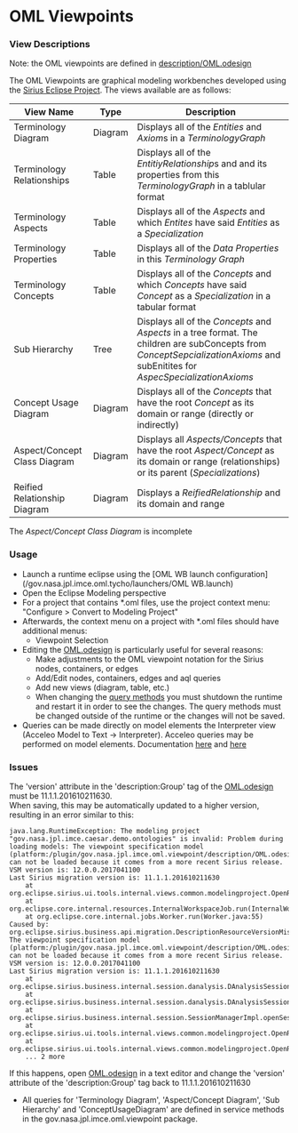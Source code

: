# OML Viewpoints
  
### View Descriptions

Note: the OML viewpoints are defined in [description/OML.odesign](description/OML.odesign)

The OML Viewpoints are graphical modeling workbenches developed using the [Sirius Eclipse Project](http://www.eclipse.org/sirius/doc/).  The views available are as follows:

| View Name | Type |Description |
|----------|-------|-----------|
| Terminology Diagram | Diagram | Displays all of the *Entities* and *Axiom*s in a *TerminologyGraph* |
| Terminology Relationships | Table| Displays all of the *EntitiyRelationship*s and and its properties from this *TerminologyGraph* in a tablular format |
| Terminology Aspects | Table | Displays all of the *Aspects* and which *Entites* have said *Entities* as a *Specialization* |
| Terminology Properties | Table | Displays all of the *Data Properties* in this *Terminology Graph* |
| Terminology Concepts | Table | Displays all of the *Concepts* and which *Concepts* have said *Concept* as a *Specialization* in a tabular format |
| Sub Hierarchy | Tree | Displays all of the *Concepts* and *Aspects* in a tree format. The children are subConcepts from *ConceptSepcializationAxioms* and subEnitites for *AspecSpecializationAxioms* |
| Concept Usage Diagram | Diagram | Displays all of the *Concepts* that have the root *Concept* as its domain or range (directly or indirectly) |
| Aspect/Concept Class Diagram | Diagram | Displays all *Aspects/Concepts* that have the root *Aspect/Concept* as its domain or range (relationships) or its parent (*Specializations*)|
| Reified Relationship Diagram | Diagram | Displays a *ReifiedRelationship* and its domain and range|

The *Aspect/Concept Class Diagram* is incomplete

### Usage

- Launch a runtime eclipse using the [OML WB launch configuration](/gov.nasa.jpl.imce.oml.tycho/launchers/OML WB.launch)
- Open the Eclipse Modeling perspective
- For a project that contains *.oml files, use the project context menu: "Configure > Convert to Modeling Project"
- Afterwards, the context menu on a project with *.oml files should have additional menus: 
  - Viewpoint Selection
- Editing the [OML.odesign](/gov.nasa.jpl.imce.oml.viewpoint/description/OML.odesign) is particularly useful for several reasons:
    - Make adjustments to the OML viewpoint notation for the Sirius nodes, containers, or edges
    - Add/Edit nodes, containers, edges and aql queries
    - Add new views (diagram, table, etc.)
    - When changing the  [query methods](gov.nasa.jpl.imce.oml.viewpoint) you must shutdown the runtime and restart it in order to see the changes.  The query methods must be changed outside of the runtime or the changes will not be saved.
- Queries can be made directly on model elements the Interpreter view (Acceleo Model to Text -> Interpreter).  Acceleo queries may be performed on model elements.  Documentation [here](https://wiki.eclipse.org/Acceleo/Interpreter#Expression) and [here](https://www.eclipse.org/sirius/doc/specifier/general/Writing_Queries.html#acceleo)

### Issues
The 'version' attribute in the 'description:Group' tag of the [OML.odesign](/gov.nasa.jpl.imce.oml.viewpoint/description/OML.odesign) must be 11.1.1.201610211630.  
When saving, this may be automatically updated to a higher version, resulting in an error similar to this:

```
java.lang.RuntimeException: The modeling project "gov.nasa.jpl.imce.caesar.demo.ontologies" is invalid: Problem during loading models: The viewpoint specification model (platform:/plugin/gov.nasa.jpl.imce.oml.viewpoint/description/OML.odesign) can not be loaded because it comes from a more recent Sirius release.
VSM version is: 12.0.0.2017041100
Last Sirius migration version is: 11.1.1.201610211630
	at org.eclipse.sirius.ui.tools.internal.views.common.modelingproject.OpenRepresentationsFileJob.runInWorkspace(OpenRepresentationsFileJob.java:136)
	at org.eclipse.core.internal.resources.InternalWorkspaceJob.run(InternalWorkspaceJob.java:39)
	at org.eclipse.core.internal.jobs.Worker.run(Worker.java:55)
Caused by: org.eclipse.sirius.business.api.migration.DescriptionResourceVersionMismatchException: The viewpoint specification model (platform:/plugin/gov.nasa.jpl.imce.oml.viewpoint/description/OML.odesign) can not be loaded because it comes from a more recent Sirius release.
VSM version is: 12.0.0.2017041100
Last Sirius migration version is: 11.1.1.201610211630
	at org.eclipse.sirius.business.internal.session.danalysis.DAnalysisSessionImpl.checkResourceErrors(DAnalysisSessionImpl.java:1225)
	at org.eclipse.sirius.business.internal.session.danalysis.DAnalysisSessionImpl.open(DAnalysisSessionImpl.java:1191)
	at org.eclipse.sirius.business.internal.session.SessionManagerImpl.openSession(SessionManagerImpl.java:390)
	at org.eclipse.sirius.ui.tools.internal.views.common.modelingproject.OpenRepresentationsFileJob.performOpenSession(OpenRepresentationsFileJob.java:157)
	at org.eclipse.sirius.ui.tools.internal.views.common.modelingproject.OpenRepresentationsFileJob.runInWorkspace(OpenRepresentationsFileJob.java:126)
	... 2 more
```
If this happens, open [OML.odesign](/gov.nasa.jpl.imce.oml.viewpoint/description/OML.odesign) in a text editor and change the 'version' attribute of the 'description:Group' tag back to 11.1.1.201610211630

- All queries for 'Terminology Diagram', 'Aspect/Concept Diagram', 'Sub Hierarchy' and 'ConceptUsageDiagram' are defined in service methods in the gov.nasa.jpl.imce.oml.viewpoint package.